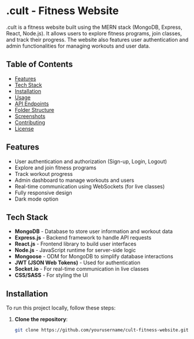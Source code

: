 # .cult - Fitness Website

.cult is a fitness website built using the MERN stack (MongoDB, Express, React, Node.js). It allows users to explore fitness programs, join classes, and track their progress. The website also features user authentication and admin functionalities for managing workouts and user data.

## Table of Contents

- [Features](#features)
- [Tech Stack](#tech-stack)
- [Installation](#installation)
- [Usage](#usage)
- [API Endpoints](#api-endpoints)
- [Folder Structure](#folder-structure)
- [Screenshots](#screenshots)
- [Contributing](#contributing)
- [License](#license)

## Features

- User authentication and authorization (Sign-up, Login, Logout)
- Explore and join fitness programs
- Track workout progress
- Admin dashboard to manage workouts and users
- Real-time communication using WebSockets (for live classes)
- Fully responsive design
- Dark mode option

## Tech Stack

- **MongoDB** - Database to store user information and workout data
- **Express.js** - Backend framework to handle API requests
- **React.js** - Frontend library to build user interfaces
- **Node.js** - JavaScript runtime for server-side logic
- **Mongoose** - ODM for MongoDB to simplify database interactions
- **JWT (JSON Web Tokens)** - Used for authentication
- **Socket.io** - For real-time communication in live classes
- **CSS/SASS** - For styling the UI

## Installation

To run this project locally, follow these steps:

1. **Clone the repository**:

   ```bash
   git clone https://github.com/yourusername/cult-fitness-website.git
